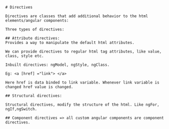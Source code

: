     # Directives
    
    Directives are classes that add additional behavior to the html elements/angular components:

    Three types of directives:

    ## Attribute directives:
    Provides a way to manipulate the default html attributes.

    We can provide directives to regular html tag attributes, like value, class, style etc.

    Inbuilt directives: ngModel, ngStyle, ngClass.

    Eg: <a [href] ="link"> </a>

    Here href is data binded to link variable. Whenever link variable is changed href value is changed.

    ## Structural directives:

    Structural directives, modify the structure of the html. Like ngFor, ngIf,ngSwitch.

    ## Component directives => all custom angular components are component directives.
